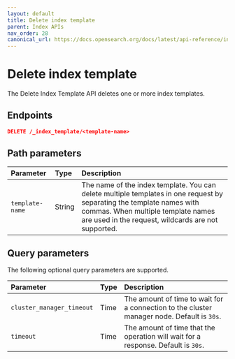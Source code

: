 ```yaml
---
layout: default
title: Delete index template
parent: Index APIs
nav_order: 28
canonical_url: https://docs.opensearch.org/docs/latest/api-reference/index-apis/delete-index-template/
---
```


# Delete index template

The Delete Index Template API deletes one or more index templates.

## Endpoints

```json
DELETE /_index_template/<template-name>
```

## Path parameters

Parameter | Type | Description
:--- | :--- | :---
`template-name` | String | The name of the index template. You can delete multiple templates in one request by separating the template names with commas. When multiple template names are used in the request, wildcards are not supported.

## Query parameters

The following optional query parameters are supported.

Parameter | Type | Description
:--- | :--- | :---
`cluster_manager_timeout` | Time | The amount of time to wait for a connection to the cluster manager node. Default is `30s`.
`timeout` | Time | The amount of time that the operation will wait for a response. Default is `30s`.
